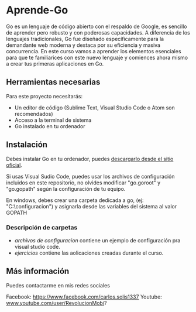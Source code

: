 # Aprende-Go
Go es un lenguaje de código abierto con el respaldo de Google, es sencillo de aprender pero robusto y con poderosas capacidades. A diferencia de los lenguajes tradicionales, Go fue diseñado específicamente para la demandante web moderna y destaca por su eficiencia y masiva concurrencia. En este curso vamos a aprender los elementos esenciales para que te familiarices con este nuevo lenguaje y comiences ahora mismo a crear tus primeras aplicaciones en Go.

## Herramientas necesarias

Para este proyecto necesitarás:
- Un editor de código (Sublime Text, Visual Studio Code o Atom son recomendados)
- Acceso a la terminal de sistema
- Go instalado en tu ordenador

## Instalación
Debes instalar Go en tu ordenador, puedes [descargarlo desde el sitio oficial](https://golang.org/dl/).

Si usas Visual Sudio Code, puedes usar los archivos de configuración incluidos en este repositorio, no olvides modificar "go.goroot" y "go.gopath" según la configuración de tu equipo.

En windows, debes crear una carpeta dedicada a go, (ej: "C:\configuracion") y asignarla desde las variables del sistema al valor GOPATH

### Descripción de carpetas
- *archivos de configuracion* contiene un ejemplo de configuración pra visual studio code.
- *ejercicios* contiene las aolicaciones creadas durante el curso.


## Más información

Puedes contactarme en mis redes sociales

Facebook: https://www.facebook.com/carlos.solis1337
Youtube: www.youtube.com/user/RevolucionMobi?
